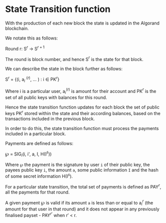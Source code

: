# State Transition function

With the production of each new block the state is updated in the Algorand blockchain.

We notate this as follows:

Round r: S$^{r}$ -> S$^{r+1}$

The round is block number, and hence S$^{r}$ is the state for that block.

We can describe the state in the block further as follows:

S$^{r}$ = {(i, a$_{i}$ $^{(r)}$, ... ) : i ∈ PK$^{r}$}

Where i is a particular user, a$_{i}$$^{(r)}$ is amount for their account and PK$^{r}$ is the set of all public keys with balances for this round.

Hence the state transition function updates for each block the set of public keys PK$^{r}$ stored within the state and their according balances, based on the transactions included in the previous block.

In order to do this, the state transition function must process the payments included in a particular block.

Payments are defined as follows:

℘ = SIG$_{i}$(i, i', a, I, H(I$^{s}$))

Where `℘` the payment is the signature by user `i` of their public key, the payees public key `i`, the amount `a`, some public information `I` and the hash of some secret information H(I$^{s}$).

For a particular state transition, the total set of payments is defined as PAY$^{r}$, all the payments for that round.

A given payment ℘ is valid if its amount `a` is less than or equal to a$_{i}$$^{r}$ (the amount for that user in that round)
 and it does not appear in any previously finalised payset - PAY$^{r'}$
when r′ < r.







